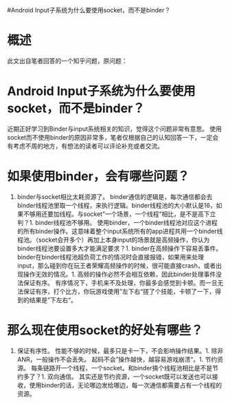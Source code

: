 #Android Input子系统为什么要使用socket，而不是binder？
# 概述

此文出自笔者回答的一个知乎问题，原问题： 

# Android Input子系统为什么要使用socket，而不是binder？

近期正好学习到Binder与input系统相关的知识，觉得这个问题非常有意思。 使用socket而不使用binder的原因非常多，笔者仅根据自己的认知回答一下，一定会有考虑不周的地方，有想法的读者可以评论补充或者交流。

# 如果使用binder，会有哪些问题？
1. binder与socket相比太耗资源了。 binder通信的逻辑是，每次通信都会去binder线程池里取一个线程，来执行逻辑。binder线程池的大小默认是16，如果不够用还要加线程。与socket”一个场景，一个线程“相比，是不是高下立判？1. binder线程池不够用。 使用binder，一个binder线程池对应这个进程的所有binder操作。这意味着整个input系统所有的app进程共用一个binder线程池。（socket会开多个）再加上本身input的场景就是高频操作，你认为binder线程池要设置多大才能满足要求？1. binder在高频操作下容易丢事件。 binder在binder线程池超负荷工作的情况时会直接报错，如果用来处理input，那么碰到你在玩王者荣耀高频操作的时候，很可能直接crash，或者出现操作无效的情况。1. 高频的操作必然不会相互依赖，因此binder处理事件没法保证有序。 有序情况下，手机来不及处理，你最多会感觉到卡顿。而一旦无法保证有序，打个比方，你玩游戏使用”左下右“搓了个技能，卡顿了一下，得到的结果是”下左右“。
# 那么现在使用socket的好处有哪些？
1. 保证有序性。 性能不够的时候，最多只是卡一下，不会影响操作结果。1. 除非ANR，一般操作不会丢失。 起码不会”操作越快，越容易游戏崩溃“。1. 节约资源。 每条链路开一个线程，一个socket。和binder搞个线程池相比是不是节约多了？1. 双向通信。 其实还是节约资源，一个socket既可以发送也可以接收，使用binder的话，无论哪边发给哪边，每一次通信都需要占有一个线程的资源。